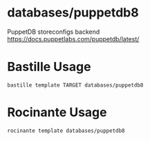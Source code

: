# databases/puppetdb8
PuppetDB storeconfigs backend
https://docs.puppetlabs.com/puppetdb/latest/

# Bastille Usage
```shell
bastille template TARGET databases/puppetdb8
```

# Rocinante Usage
```shell
rocinante template databases/puppetdb8
```
